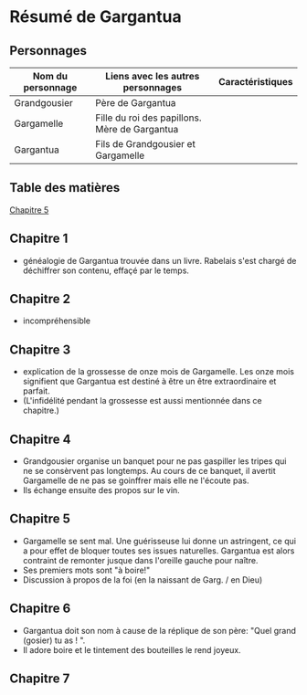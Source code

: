 # Résumé de Gargantua

## Personnages

Nom du personnage | Liens avec les autres personnages |Caractéristiques
------------------|-----------------------------------|----------------
Grandgousier      | Père de Gargantua |
Gargamelle        | Fille du roi des papillons. Mère de Gargantua |
Gargantua         | Fils de Grandgousier et Gargamelle |

## Table des matières
[Chapitre 5](#chapitre-5)


## Chapitre 1

* généalogie de Gargantua trouvée dans un livre. Rabelais s'est chargé de déchiffrer son contenu, effaçé par le temps. 


## Chapitre 2

* incompréhensible


## Chapitre 3

* explication de la grossesse de onze mois de Gargamelle. Les onze mois signifient que Gargantua est destiné à être un être extraordinaire et parfait. 
* (L'infidélité pendant la grossesse est aussi mentionnée dans ce chapitre.)
 

## Chapitre 4

* Grandgousier organise un banquet pour ne pas gaspiller les tripes qui ne se consèrvent pas longtemps. Au cours de ce banquet, il avertit Gargamelle de ne pas se goinffrer mais elle ne l'écoute pas. 
* Ils échange ensuite des propos sur le vin.


## Chapitre 5

* Gargamelle se sent mal. Une guérisseuse lui donne un astringent, ce qui a pour effet de bloquer toutes ses issues naturelles. Gargantua est alors contraint de remonter jusque dans l'oreille gauche pour naître.
* Ses premiers mots sont "à boire!"
* Discussion à propos de la foi (en la naissant de Garg. / en Dieu)



## Chapitre 6

* Gargantua doit son nom à cause de la réplique de son père: "Quel grand (gosier) tu as ! ".
* Il adore boire et le tintement des bouteilles le rend joyeux.



## Chapitre 7

